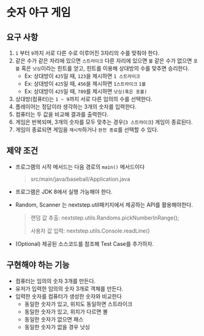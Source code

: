 # 숫자 야구 게임

## 요구 사항
1. `1` 부터 `9`까지 서로 다른 수로 이루어진 3자리의 수를 맞춰야 한다.
2. 같은 수가 같은 자리에 있으면 `스트라이크` 다른 자리에 있으면 `볼` 같은 수가 없으면 `포볼` 혹은 `낫싱`이라는 힌트를 얻고, 힌트를 이용해 상대방의 수를 맞추면 승리한다.
   - Ex: 상대방이 `425`일 때, `123`을 제시하면  `1 스트라이크`
   - Ex: 상대방이 `425`일 때, `456`을 제시하면 `1스트라이크` `1볼`
   - Ex: 상대방이 `425`일 때, `789`를 제시하면 `낫싱(혹은 포볼)`
3. 상대방(컴퓨터)는 `1 ~ 9`까지 서로 다른 임의의 수를 선택한다.
4. 플레이어는 정답이라 생각하는 3개의 숫자를 입력한다. 
5. 컴퓨터는 두 값을 비교해 결과를 출력한다. 
6. 게임은 반복되며, 3개의 숫자를 모두 맞추는 경우(`3 스트라이크`) 게임이 종료된다.
7. 게임이 종료되면 게임을 `재시작`하거나 `완전 종료`를 선택할 수 있다.

## 제약 조건
- 프로그램의 시작 메서드는 다음 경로의 `main()` 메서드이다
  >src/main/java/baseball/Application.java

- 프로그램은 JDK 8에서 실행 가능해야 한다.
- Random, Scanner 는 nextstep.util패키지에서 제공하는 API를 활용해야한다.
  > 랜덤 값 추출: nextstep.utils.Randoms.pickNumberInRange();
  > 
  > 사용자 값 입력: nextstep.utils.Console.readLine()

- (Optional) 제공된 소스코드를 참조해 Test Case를 추가하자.

## 구현해야 하는 기능

- 컴퓨터는 임의의 숫자 3개를 만든다. 
- 유저가 입력한 임의의 숫자 3개로 객체를 만든다. 
- 입력한 숫자를 컴퓨터가 생성한 숫자와 비교한다
  - 동일한 숫자가 있고, 위치도 동일하면 스트라이크
  - 동일한 숫자가 있고, 위치가 다르면 볼
  - 동일한 숫자가 없으면 패스
  - 동일한 숫자가 없을 경우 낫싱
